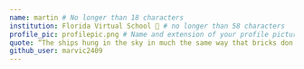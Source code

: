 ```yaml
---
name: martin # No longer than 18 characters
institution: Florida Virtual School 🚩 # no longer than 58 characters
profile_pic: profilepic.png # Name and extension of your profile picture(ex. mona.png)
quote: “The ships hung in the sky in much the same way that bricks don't.” # no longer than 100 characters
github_user: marvic2409
---
```

